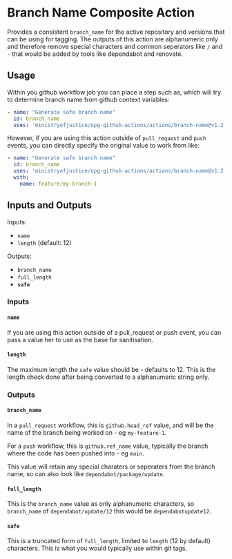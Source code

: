 # Branch Name Composite Action

Provides a consistent `branch_name` for the active repository and versions that can be using for tagging. The outputs of this action are alphanumeric only and therefore remove special characters and common seperators like `/` and `-` that would be added by tools like dependabot and renovate.


## Usage

Within you github workflow job you can place a step such as, which will try to determine branch name from github context variables:

```yaml
- name: "Generate safe branch name"
  id: branch_name
  uses: 'ministryofjustice/opg-github-actions/actions/branch-name@v1.2.3'
```

However, if you are using this action outside of `pull_request` and `push` events, you can directly specify the original value to work from like:

```yaml
- name: "Generate safe branch name"
  id: branch_name
  uses: 'ministryofjustice/opg-github-actions/actions/branch-name@v1.2.3'
  with:
    name: feature/my-branch-1
```



## Inputs and Outputs

Inputs:
- `name`
- `length` (default: 12)

Outputs:
- `branch_name`
- `full_length`
- **`safe`**

### Inputs

#### `name`

If you are using this action outside of a pull_request or push event, you can pass a value her to use as the base for sanitisation.

#### `length`

The maximum length the `safe` value should be - defaults to 12. This is the length check done after being converted to a alphanumeric string only.

### Outputs

#### `branch_name`

In a `pull_request` workflow, this is `github.head_ref` value, and will be the name of the branch being worked on - eg `my-feature-1`.

For a `push` workflow, this is `github.ref_name` value, typically the branch where the code has been pushed into - eg `main`.

This value will retain any special charaters or seperaters from the branch name, so can also look like `dependabot/package/update`.

#### `full_length`

This is the `branch_name` value as only alphanumeric characters, so `branch_name` of `dependabot/update/12` this would be `dependabotupdate12`.

#### `safe`

This is a truncated form of `full_length`, limited to `length` (12 by default) characters. This is what you would typically use within git tags.
